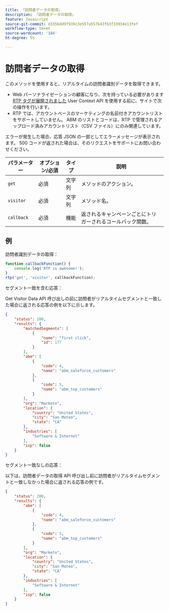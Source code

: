 ```yaml
---
title: 「訪問者データの取得」
description: 「訪問者データの取得」
feature: Javascript
source-git-commit: d335bdd9f939c3e557a557b43fb3f33934e13fef
workflow-type: tm+mt
source-wordcount: '184'
ht-degree: 5%

---
```



# 訪問者データの取得

このメソッドを使用すると、リアルタイムの訪問者識別データを取得できます。

- Web パーソナライゼーションの顧客になり、次を持っている必要があります [RTP タグが展開されました](https://experienceleague.adobe.com/en/docs/marketo/using/product-docs/web-personalization/rtp-tag-implementation/deploy-the-rtp-javascript) User Context API を使用する前に、サイトで次の操作を行います。
- RTP では、アカウントベースのマーケティングの名前付きアカウントリストをサポートしていません。 ABM のリストとコードは、RTP で管理されるアップロード済みアカウントリスト（CSV ファイル）にのみ関連しています。

エラーが発生した場合、応答 JSON の一部としてエラーメッセージが表示されます。 500 コードが返された場合は、そのリクエストをサポートにお問い合わせください。

| パラメーター | オプション/必須 | タイプ | 説明 |
|---|---|---|---|
| `get` | 必須 | 文字列 | メソッドのアクション。 |
| `visitor` | 必須 | 文字列 | メソッド名。 |
| `callback` | 必須 | 機能 | 返されるキャンペーンごとにトリガーされるコールバック関数。 |

## 例

訪問者識別データの取得：

```javascript
function callbackFunction() {
    console.log('RTP is awesome!');
}
rtp('get', 'visitor', callbackFunction);
```

セグメント一致を含む応答：

Get Visitor Data API 呼び出しの前に訪問者がリアルタイムセグメントと一致した場合に返される応答の例を以下に示します。

```json
{
    "status": 200,
    "results": {
        "matchedSegments": [
            {
                "name": "first click",
                "id": 177
            }
        ],
        "abm": [
            {
                "code": 4,
                "name": "abm_saleforce_customers"
            },
            {
                "code": 5,
                "name": "abm_top_customers"
            }
        ],
        "org": "Marketo",
        "location": {
            "country": "United States",
            "city": "San Mateo",
            "state": "CA"
        },
        "industries": [
            "Software & Internet"
        ],
        "isp": false
    }
}
```

セグメント一致なしの応答：

以下は、訪問者データの取得 API 呼び出し前に訪問者がリアルタイムセグメントと一致しなかった場合に返される応答の例です。

```json
{
    "status": 200,
    "results": {
        "abm": [
            {
                "code": 4,
                "name": "abm_saleforce_customers"
            },
            {
                "code": 5,
                "name": "abm_top_customers"
            }
        ],
        "org": "Marketo",
        "location": {
            "country": "United States",
            "city": "San Mateo",
            "state": "CA"
        },
        "industries": [
            "Software & Internet"
        ],
        "isp": false
    }
}
```
